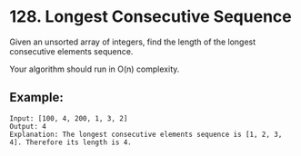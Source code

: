# 128. Longest Consecutive Sequence

Given an unsorted array of integers, find the length of the longest consecutive elements sequence.

Your algorithm should run in O(n) complexity.

## Example:

```
Input: [100, 4, 200, 1, 3, 2]
Output: 4
Explanation: The longest consecutive elements sequence is [1, 2, 3, 4]. Therefore its length is 4.
```